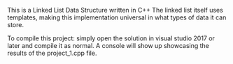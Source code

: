 This is a Linked List Data Structure written in C++
The linked list itself uses templates, making this implementation universal in what types of data it can store.

To compile this project:
simply open the solution in visual studio 2017 or later and compile it as normal. 
A console will show up showcasing the results of the project_1.cpp file.
